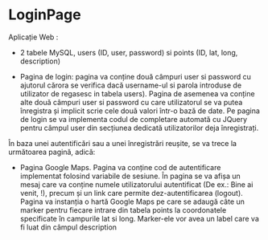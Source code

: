 # LoginPage

Aplicație Web :

- 2 tabele MySQL, users (ID, user, password) si points (ID, lat, long, description)

- Pagina de login: pagina va conține două câmpuri user si password cu ajutorul cărora se verifica dacă username-ul si parola introduse de utilizator de regasesc in tabela users). Pagina de asemenea va conține alte două câmpuri user si password cu care utilizatorul se va putea înregistra și implicit scrie cele două valori într-o bază de date. Pe pagina de login se va implementa codul de completare automată cu JQuery pentru câmpul user din secțiunea dedicată utilizatorilor deja înregistrați.

În baza unei autentificări sau a unei înregistrări reușite, se va trece la următoarea pagină, adică: 

- Pagina Google Maps. Pagina va conține cod de autentificare implementat folosind variabile de sesiune. În pagina se va afișa un mesaj care va conține numele utilizatorului autentificat (De ex.: Bine ai venit, <nume utilizator>!), precum și un link care permite dez-autentificarea (logout). Pagina va instanția o hartă Google Maps pe care se adaugă câte un marker pentru fiecare intrare din tabela points la coordonatele specificate în campurile lat si long. Marker-ele vor avea un label care va fi luat din câmpul description
